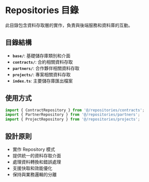 # Repositories 目錄

此目錄包含資料存取層的實作，負責與後端服務和資料庫的互動。

## 目錄結構

- **`base/`**: 基礎儲存庫類別和介面
- **`contracts/`**: 合約相關資料存取
- **`partners/`**: 合作夥伴相關資料存取
- **`projects/`**: 專案相關資料存取
- **`index.ts`**: 主要儲存庫匯出檔案

## 使用方式

```typescript
import { ContractRepository } from '@/repositories/contracts';
import { PartnerRepository } from '@/repositories/partners';
import { ProjectRepository } from '@/repositories/projects';
```

## 設計原則

- 實作 Repository 模式
- 提供統一的資料存取介面
- 處理資料轉換和錯誤處理
- 支援快取和效能優化
- 保持與業務邏輯的分離

